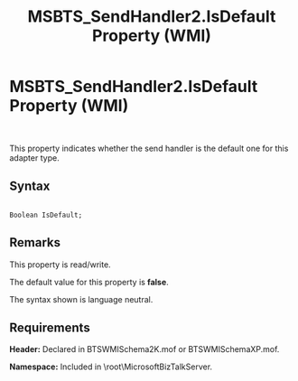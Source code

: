 ﻿---
title: MSBTS_SendHandler2.IsDefault Property (WMI)
TOCTitle: MSBTS_SendHandler2.IsDefault Property (WMI)
ms:assetid: fb3441a8-187d-4a4b-888a-387093c58c33
ms:mtpsurl: https://msdn.microsoft.com/en-us/library/Aa562077(v=BTS.80)
ms:contentKeyID: 51533640
ms.date: 08/30/2017
mtps_version: v=BTS.80
---

# MSBTS\_SendHandler2.IsDefault Property (WMI)

 

This property indicates whether the send handler is the default one for this adapter type.

## Syntax

``` 
  
Boolean IsDefault;  
```

## Remarks

This property is read/write.

The default value for this property is **false**.

The syntax shown is language neutral.

## Requirements

**Header:** Declared in BTSWMISchema2K.mof or BTSWMISchemaXP.mof.

**Namespace:** Included in \\root\\MicrosoftBizTalkServer.

